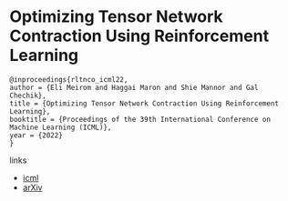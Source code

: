 # Optimizing Tensor Network Contraction Using Reinforcement Learning

```
@inproceedings{rltnco_icml22,
author = {Eli Meirom and Haggai Maron and Shie Mannor and Gal Chechik},
title = {Optimizing Tensor Network Contraction Using Reinforcement Learning},
booktitle = {Proceedings of the 39th International Conference on Machine Learning (ICML)},
year = {2022}
}
```

links
- [icml](https://icml.cc/Conferences/2022/Schedule?showEvent=17918)
- [arXiv](https://arxiv.org/abs/2204.09052)
